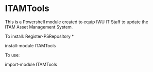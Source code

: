 # ITAMTools

This is a Powershell module created to equip IWU IT Staff to update the ITAM Asset Management System.

To install:
Register-PSRepository *

install-module ITAMTools

To use:

import-module ITAMTools

